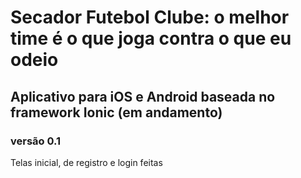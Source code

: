 # Secador Futebol Clube: o melhor time é o que joga contra o que eu odeio

## Aplicativo para iOS e Android baseada no framework Ionic (em andamento)

### versão 0.1

Telas inicial, de registro e login feitas


